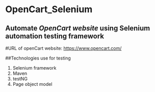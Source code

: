 # OpenCart_Selenium
## Automate *OpenCart website* using **Selenium automation testing framework**

#URL of openCart website: https://www.opencart.com/

##Technologies use for testing
1. Selenium framework
2. Maven
3. testNG
4. Page object model

